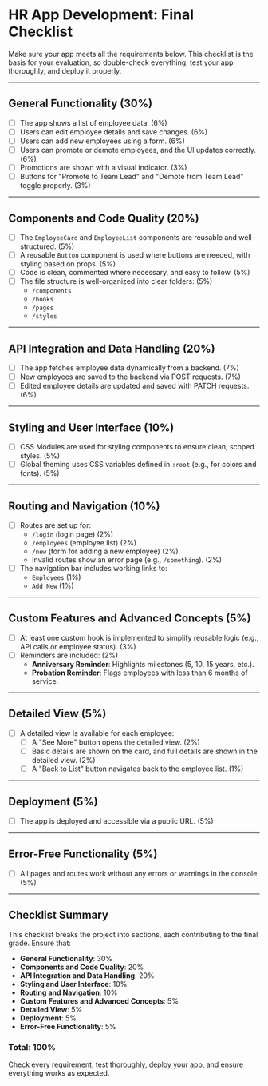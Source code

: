 # **HR App Development: Final Checklist**

Make sure your app meets all the requirements below. This checklist is the basis for your evaluation, so double-check everything, test your app thoroughly, and deploy it properly.

---

## **General Functionality (30%)**
- [ ] The app shows a list of employee data. (6%)
- [ ] Users can edit employee details and save changes. (6%)
- [ ] Users can add new employees using a form. (6%)
- [ ] Users can promote or demote employees, and the UI updates correctly. (6%)
- [ ] Promotions are shown with a visual indicator. (3%)
- [ ] Buttons for "Promote to Team Lead" and "Demote from Team Lead" toggle properly. (3%)

---

## **Components and Code Quality (20%)**
- [ ] The `EmployeeCard` and `EmployeeList` components are reusable and well-structured. (5%)
- [ ] A reusable `Button` component is used where buttons are needed, with styling based on props. (5%)
- [ ] Code is clean, commented where necessary, and easy to follow. (5%)
- [ ] The file structure is well-organized into clear folders: (5%)
  - `/components`
  - `/hooks`
  - `/pages`
  - `/styles`

---

## **API Integration and Data Handling (20%)**
- [ ] The app fetches employee data dynamically from a backend. (7%)
- [ ] New employees are saved to the backend via POST requests. (7%)
- [ ] Edited employee details are updated and saved with PATCH requests. (6%)

---

## **Styling and User Interface (10%)**
- [ ] CSS Modules are used for styling components to ensure clean, scoped styles. (5%)
- [ ] Global theming uses CSS variables defined in `:root` (e.g., for colors and fonts). (5%)

---

## **Routing and Navigation (10%)**
- [ ] Routes are set up for:
  - `/login` (login page) (2%)
  - `/employees` (employee list) (2%)
  - `/new` (form for adding a new employee) (2%)
  - Invalid routes show an error page (e.g., `/something`). (2%)
- [ ] The navigation bar includes working links to:
  - `Employees` (1%)
  - `Add New` (1%)

---

## **Custom Features and Advanced Concepts (5%)**
- [ ] At least one custom hook is implemented to simplify reusable logic (e.g., API calls or employee status). (3%)
- [ ] Reminders are included: (2%)
  - **Anniversary Reminder**: Highlights milestones (5, 10, 15 years, etc.).
  - **Probation Reminder**: Flags employees with less than 6 months of service.

---

## **Detailed View (5%)**
- [ ] A detailed view is available for each employee:
  - [ ] A "See More" button opens the detailed view. (2%)
  - [ ] Basic details are shown on the card, and full details are shown in the detailed view. (2%)
  - [ ] A "Back to List" button navigates back to the employee list. (1%)

---

## **Deployment (5%)**
- [ ] The app is deployed and accessible via a public URL. (5%)

---

## **Error-Free Functionality (5%)**
- [ ] All pages and routes work without any errors or warnings in the console. (5%)

---

## **Checklist Summary**
This checklist breaks the project into sections, each contributing to the final grade. Ensure that:
- **General Functionality**: 30%
- **Components and Code Quality**: 20%
- **API Integration and Data Handling**: 20%
- **Styling and User Interface**: 10%
- **Routing and Navigation**: 10%
- **Custom Features and Advanced Concepts**: 5%
- **Detailed View**: 5%
- **Deployment**: 5%
- **Error-Free Functionality**: 5%

### **Total: 100%**

Check every requirement, test thoroughly, deploy your app, and ensure everything works as expected.
